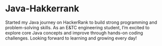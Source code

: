 # Java-Hakkerrank
Started my Java journey on HackerRank to build strong programming and problem-solving skills. As an E&amp;TC engineering student, I’m excited to explore core Java concepts and improve through hands-on coding challenges. Looking forward to learning and growing every day!
